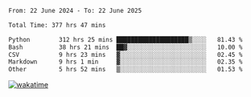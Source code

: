 <!--START_SECTION:waka-->

```txt
From: 22 June 2024 - To: 22 June 2025

Total Time: 377 hrs 47 mins

Python        312 hrs 25 mins ████████████████████▒░░░░   81.43 %
Bash          38 hrs 21 mins  ██▓░░░░░░░░░░░░░░░░░░░░░░   10.00 %
CSV           9 hrs 23 mins   ▓░░░░░░░░░░░░░░░░░░░░░░░░   02.45 %
Markdown      9 hrs 1 min     ▓░░░░░░░░░░░░░░░░░░░░░░░░   02.35 %
Other         5 hrs 52 mins   ▒░░░░░░░░░░░░░░░░░░░░░░░░   01.53 %
```

<!--END_SECTION:waka-->
[![wakatime](https://wakatime.com/badge/user/5f89a63a-5294-4958-ad30-2b3455e63f2a.svg)](https://wakatime.com/@5f89a63a-5294-4958-ad30-2b3455e63f2a)
